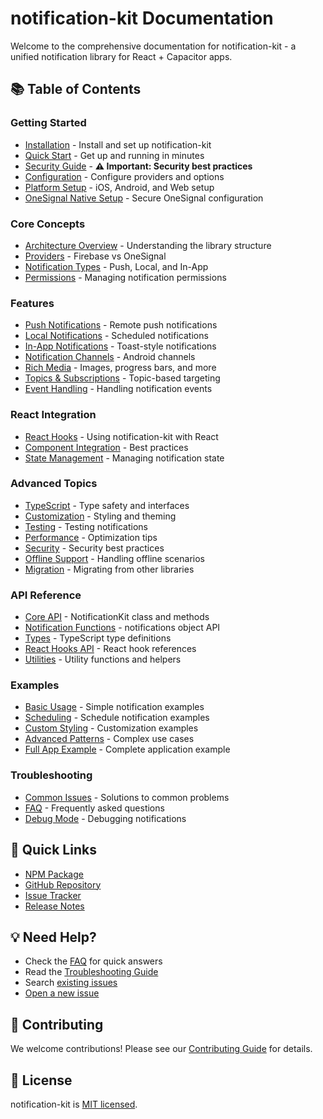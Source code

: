 # notification-kit Documentation

Welcome to the comprehensive documentation for notification-kit - a unified notification library for React + Capacitor apps.

## 📚 Table of Contents

### Getting Started
- [Installation](./guides/installation.md) - Install and set up notification-kit
- [Quick Start](./guides/quick-start.md) - Get up and running in minutes
- [Security Guide](./guides/security.md) - **⚠️ Important: Security best practices**
- [Configuration](./guides/configuration.md) - Configure providers and options
- [Platform Setup](./guides/platform-setup.md) - iOS, Android, and Web setup
- [OneSignal Native Setup](./guides/onesignal-native-setup.md) - Secure OneSignal configuration

### Core Concepts
- [Architecture Overview](./guides/architecture.md) - Understanding the library structure
- [Providers](./guides/providers.md) - Firebase vs OneSignal
- [Notification Types](./guides/notification-types.md) - Push, Local, and In-App
- [Permissions](./guides/permissions.md) - Managing notification permissions

### Features
- [Push Notifications](./guides/push-notifications.md) - Remote push notifications
- [Local Notifications](./guides/local-notifications.md) - Scheduled notifications
- [In-App Notifications](./guides/in-app-notifications.md) - Toast-style notifications
- [Notification Channels](./guides/notification-channels.md) - Android channels
- [Rich Media](./guides/rich-media.md) - Images, progress bars, and more
- [Topics & Subscriptions](./guides/topics.md) - Topic-based targeting
- [Event Handling](./guides/events.md) - Handling notification events

### React Integration
- [React Hooks](./guides/react-hooks.md) - Using notification-kit with React
- [Component Integration](./guides/react-components.md) - Best practices
- [State Management](./guides/state-management.md) - Managing notification state

### Advanced Topics
- [TypeScript](./guides/typescript.md) - Type safety and interfaces
- [Customization](./guides/customization.md) - Styling and theming
- [Testing](./guides/testing.md) - Testing notifications
- [Performance](./guides/performance.md) - Optimization tips
- [Security](./guides/security.md) - Security best practices
- [Offline Support](./guides/offline.md) - Handling offline scenarios
- [Migration](./guides/migration.md) - Migrating from other libraries

### API Reference
- [Core API](./api/core.md) - NotificationKit class and methods
- [Notification Functions](./api/notifications.md) - notifications object API
- [Types](./api/types.md) - TypeScript type definitions
- [React Hooks API](./api/react-hooks.md) - React hook references
- [Utilities](./api/utilities.md) - Utility functions and helpers

### Examples
- [Basic Usage](./examples/basic.md) - Simple notification examples
- [Scheduling](./examples/scheduling.md) - Schedule notification examples
- [Custom Styling](./examples/styling.md) - Customization examples
- [Advanced Patterns](./examples/advanced.md) - Complex use cases
- [Full App Example](./examples/full-app.md) - Complete application example

### Troubleshooting
- [Common Issues](./guides/troubleshooting.md) - Solutions to common problems
- [FAQ](./guides/faq.md) - Frequently asked questions
- [Debug Mode](./guides/debugging.md) - Debugging notifications

## 🚀 Quick Links

- [NPM Package](https://www.npmjs.com/package/notification-kit)
- [GitHub Repository](https://github.com/aoneahsan/notification-kit)
- [Issue Tracker](https://github.com/aoneahsan/notification-kit/issues)
- [Release Notes](https://github.com/aoneahsan/notification-kit/releases)

## 💡 Need Help?

- Check the [FAQ](./guides/faq.md) for quick answers
- Read the [Troubleshooting Guide](./guides/troubleshooting.md)
- Search [existing issues](https://github.com/aoneahsan/notification-kit/issues)
- [Open a new issue](https://github.com/aoneahsan/notification-kit/issues/new)

## 🤝 Contributing

We welcome contributions! Please see our [Contributing Guide](../CONTRIBUTING.md) for details.

## 📝 License

notification-kit is [MIT licensed](../LICENSE).